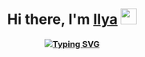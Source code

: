<h1 align="center">Hi there, I'm <a href="https://t.me/Kiyrus" target="_blank">Ilya</a>
<img src="https://github.com/blackcater/blackcater/raw/main/images/Hi.gif" height="32"/></h1>
<h3 align="center"><a href="https://git.io/typing-svg"><img src="https://readme-typing-svg.demolab.com?font=Fira+Code&size=32&pause=1000&center=true&vCenter=true&width=1080&height=32&lines=Computer+science+student%2C+IT+news+writer+from+Russia+%F0%9F%87%B7%F0%9F%87%BA" alt="Typing SVG" /></a></h3>
 
